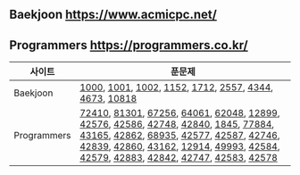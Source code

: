 ## Baekjoon https://www.acmicpc.net/ 
## Programmers https://programmers.co.kr/


| 사이트              |  푼문제                                                       |
| ----------------- | ------------------------------------------------------------- |
| Baekjoon | [1000](https://www.acmicpc.net/problem/1000), [1001](https://www.acmicpc.net/problem/1001), [1002](https://www.acmicpc.net/problem/1002), [1152](https://www.acmicpc.net/problem/1152), [1712](https://www.acmicpc.net/problem/1712), [2557](https://www.acmicpc.net/problem/2557), [4344](https://www.acmicpc.net/problem/4344), [4673](https://www.acmicpc.net/problem/4673), [10818](https://www.acmicpc.net/problem/10818) |
| Programmers | [72410](https://programmers.co.kr/learn/courses/30/lessons/72410), [81301](https://programmers.co.kr/learn/courses/30/lessons/81301), [67256](https://programmers.co.kr/learn/courses/30/lessons/67256), [64061](https://programmers.co.kr/learn/courses/30/lessons/64061), [62048](https://programmers.co.kr/learn/courses/30/lessons/62048), [12899](https://programmers.co.kr/learn/courses/30/lessons/12899), [42576](https://programmers.co.kr/learn/courses/30/lessons/42576), [42586](https://programmers.co.kr/learn/courses/30/lessons/42586), [42748](https://programmers.co.kr/learn/courses/30/lessons/42748), [42840](https://programmers.co.kr/learn/courses/30/lessons/42840), [1845](https://programmers.co.kr/learn/courses/30/lessons/1845), [77884](https://programmers.co.kr/learn/courses/30/lessons/77884), [43165](https://programmers.co.kr/learn/courses/30/lessons/43165), [42862](https://programmers.co.kr/learn/courses/30/lessons/42862), [68935](https://programmers.co.kr/learn/courses/30/lessons/68935), [42577](https://programmers.co.kr/learn/courses/30/lessons/42577), [42587](https://programmers.co.kr/learn/courses/30/lessons/42587), [42746](https://programmers.co.kr/learn/courses/30/lessons/42746), [42839](https://programmers.co.kr/learn/courses/30/lessons/42839), [42860](https://programmers.co.kr/learn/courses/30/lessons/42860), [43162](https://programmers.co.kr/learn/courses/30/lessons/43162), [12914](https://programmers.co.kr/learn/courses/30/lessons/12914), [49993](https://programmers.co.kr/learn/courses/30/lessons/49993), [42584](https://programmers.co.kr/learn/courses/30/lessons/42584), [42579](https://programmers.co.kr/learn/courses/30/lessons/42579), [42883](https://programmers.co.kr/learn/courses/30/lessons/42883), [42842](https://programmers.co.kr/learn/courses/30/lessons/42842), [42747](https://programmers.co.kr/learn/courses/30/lessons/42747), [42583](https://programmers.co.kr/learn/courses/30/lessons/42583), [42578](https://programmers.co.kr/learn/courses/30/lessons/42578) |
